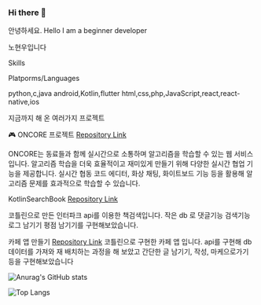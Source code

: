 ### Hi there 👋
안녕하세요.
Hello I am a beginner developer

노현우입니다

Skills


Platporms/Languages

python,c,java
android,Kotlin,flutter
html,css,php,JavaScript,react,react-native,ios


지금까지 해 온 여러가지 프로젝트

🎮 ONCORE 프로젝트
[Repository Link](https://github.com/Acacian/ONCORE)

ONCORE는 동료들과 함께 실시간으로 소통하며 알고리즘을 학습할 수 있는 웹 서비스입니다. 알고리즘 학습을 더욱 효율적이고 재미있게 만들기 위해 다양한 실시간 협업 기능을 제공합니다. 실시간 협동 코드 에디터, 화상 채팅, 화이트보드 기능 등을 활용해 알고리즘 문제를 효과적으로 학습할 수 있습니다.




KotlinSearchBook 
[Repository Link](https://github.com/woorog/KotlinSearchBook)

코틀린으로 만든 인터파크 api를 이용한 책검색입니다.
작은 db 로 댓글기능 검색기능 로그 남기기 평점 남기기를 구현해보았습니다.



카페 앱 만들기
[Repository Link](https://github.com/woorog/cafeapp)
코틀린으로 구현한 카페 앱 입니다.
api를 구현해 db 데이터를 가져와 재 배치하는 과정을 해 보았고
간단한 글 남기기, 작성, 마케으로가기 등을 구현해보았습니다











![Anurag's GitHub stats](https://github-readme-stats.vercel.app/api?username=woorog&show_icons=true&theme=dracula)

![Top Langs](https://github-readme-stats.vercel.app/api/top-langs/?username=woorog&layout=compact&theme=dracula)


